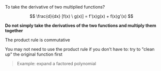 To take the derivative of two multiplied functions?

$$
\frac{d}{dx} [f(x) \ g(x)] = f'(x)g(x) + f(x)g'(x)
$$

**Do not simply take the derivatives of the two functions and multiply them together**

The product rule is commutative

You may not need to use the product rule if you don't have to: try to "clean up" the original function first

> Example: expand a factored polynomial

